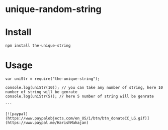 # unique-random-string

# Install

```npm install the-unique-string```


# Usage

````
var uniStr = require("the-unique-string");

console.log(uniStr(10)); // you can take any number of string, here 10 number of string will be genrate
console.log(uniStr(5)); // here 5 number of string will be genrate

```

[![paypal](https://www.paypalobjects.com/en_US/i/btn/btn_donateCC_LG.gif)](https://www.paypal.me/HarishMahajan)
